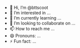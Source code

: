 - 👋 Hi, I’m @bttscoot
- 👀 I’m interested in ...
- 🌱 I’m currently learning ...
- 💞️ I’m looking to collaborate on ...
- 📫 How to reach me ...
- 😄 Pronouns: ...
- ⚡ Fun fact: ...

<!---
bttscoot/bttscoot is a ✨ special ✨ repository because its `README.md` (this file) appears on your GitHub profile.
You can click the Preview link to take a look at your changes.
--->
